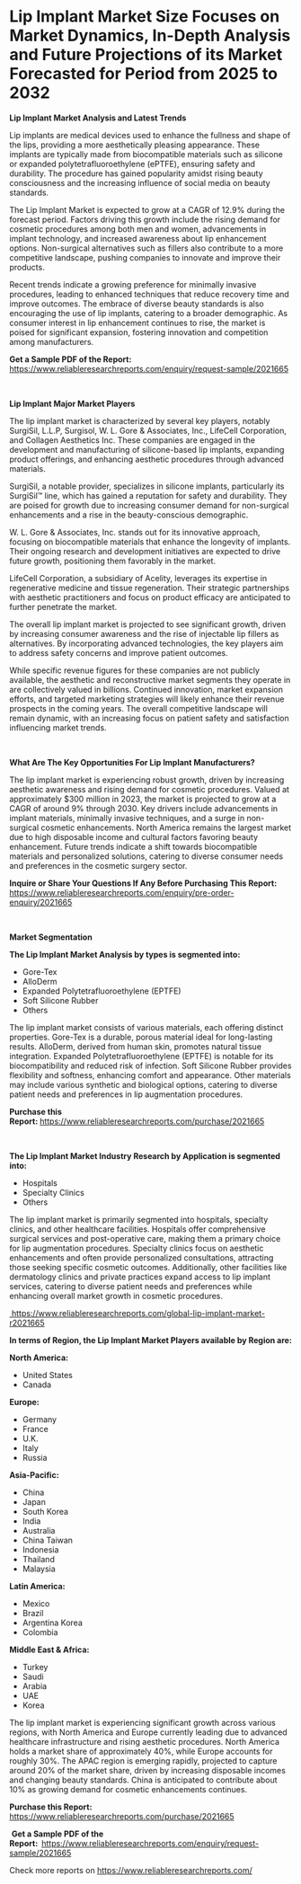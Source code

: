 <p><h1>Lip Implant Market Size Focuses on Market Dynamics, In-Depth Analysis and Future Projections of its Market Forecasted for Period from 2025 to 2032</h1></p><p><strong>Lip Implant Market Analysis and Latest Trends</strong></p>
<p><p>Lip implants are medical devices used to enhance the fullness and shape of the lips, providing a more aesthetically pleasing appearance. These implants are typically made from biocompatible materials such as silicone or expanded polytetrafluoroethylene (ePTFE), ensuring safety and durability. The procedure has gained popularity amidst rising beauty consciousness and the increasing influence of social media on beauty standards.</p><p>The Lip Implant Market is expected to grow at a CAGR of 12.9% during the forecast period. Factors driving this growth include the rising demand for cosmetic procedures among both men and women, advancements in implant technology, and increased awareness about lip enhancement options. Non-surgical alternatives such as fillers also contribute to a more competitive landscape, pushing companies to innovate and improve their products.</p><p>Recent trends indicate a growing preference for minimally invasive procedures, leading to enhanced techniques that reduce recovery time and improve outcomes. The embrace of diverse beauty standards is also encouraging the use of lip implants, catering to a broader demographic. As consumer interest in lip enhancement continues to rise, the market is poised for significant expansion, fostering innovation and competition among manufacturers.</p></p>
<p><strong>Get a Sample PDF of the Report:&nbsp;</strong> <a href="https://www.reliableresearchreports.com/enquiry/request-sample/2021665?utm_campaign=3260&utm_medium=2&utm_source=Github&utm_content=ia&utm_term=29032025&utm_id=lip-implant">https://www.reliableresearchreports.com/enquiry/request-sample/2021665</a></p>
<p>&nbsp;</p>
<p><strong>Lip Implant Major Market Players</strong></p>
<p><p>The lip implant market is characterized by several key players, notably SurgiSil, L.L.P, Surgisol, W. L. Gore & Associates, Inc., LifeCell Corporation, and Collagen Aesthetics Inc. These companies are engaged in the development and manufacturing of silicone-based lip implants, expanding product offerings, and enhancing aesthetic procedures through advanced materials.</p><p>SurgiSil, a notable provider, specializes in silicone implants, particularly its SurgiSil™ line, which has gained a reputation for safety and durability. They are poised for growth due to increasing consumer demand for non-surgical enhancements and a rise in the beauty-conscious demographic.</p><p>W. L. Gore & Associates, Inc. stands out for its innovative approach, focusing on biocompatible materials that enhance the longevity of implants. Their ongoing research and development initiatives are expected to drive future growth, positioning them favorably in the market.</p><p>LifeCell Corporation, a subsidiary of Acelity, leverages its expertise in regenerative medicine and tissue regeneration. Their strategic partnerships with aesthetic practitioners and focus on product efficacy are anticipated to further penetrate the market.</p><p>The overall lip implant market is projected to see significant growth, driven by increasing consumer awareness and the rise of injectable lip fillers as alternatives. By incorporating advanced technologies, the key players aim to address safety concerns and improve patient outcomes.</p><p>While specific revenue figures for these companies are not publicly available, the aesthetic and reconstructive market segments they operate in are collectively valued in billions. Continued innovation, market expansion efforts, and targeted marketing strategies will likely enhance their revenue prospects in the coming years. The overall competitive landscape will remain dynamic, with an increasing focus on patient safety and satisfaction influencing market trends.</p></p>
<p>&nbsp;</p>
<p><strong>What Are The Key Opportunities For Lip Implant Manufacturers?</strong></p>
<p><p>The lip implant market is experiencing robust growth, driven by increasing aesthetic awareness and rising demand for cosmetic procedures. Valued at approximately $300 million in 2023, the market is projected to grow at a CAGR of around 9% through 2030. Key drivers include advancements in implant materials, minimally invasive techniques, and a surge in non-surgical cosmetic enhancements. North America remains the largest market due to high disposable income and cultural factors favoring beauty enhancement. Future trends indicate a shift towards biocompatible materials and personalized solutions, catering to diverse consumer needs and preferences in the cosmetic surgery sector.</p></p>
<p><strong>Inquire or Share Your Questions If Any Before Purchasing This Report:</strong> <a href="https://www.reliableresearchreports.com/enquiry/pre-order-enquiry/2021665?utm_campaign=3260&utm_medium=2&utm_source=Github&utm_content=ia&utm_term=29032025&utm_id=lip-implant">https://www.reliableresearchreports.com/enquiry/pre-order-enquiry/2021665</a></p>
<p>&nbsp;</p>
<p><strong>Market Segmentation</strong></p>
<p><strong>The Lip Implant Market Analysis by types is segmented into:</strong></p>
<p><ul><li>Gore-Tex</li><li>AlloDerm</li><li>Expanded Polytetrafluoroethylene (EPTFE)</li><li>Soft Silicone Rubber</li><li>Others</li></ul></p>
<p><p>The lip implant market consists of various materials, each offering distinct properties. Gore-Tex is a durable, porous material ideal for long-lasting results. AlloDerm, derived from human skin, promotes natural tissue integration. Expanded Polytetrafluoroethylene (EPTFE) is notable for its biocompatibility and reduced risk of infection. Soft Silicone Rubber provides flexibility and softness, enhancing comfort and appearance. Other materials may include various synthetic and biological options, catering to diverse patient needs and preferences in lip augmentation procedures.</p></p>
<p><strong>Purchase this Report:&nbsp;</strong><a href="https://www.reliableresearchreports.com/purchase/2021665?utm_campaign=3260&utm_medium=2&utm_source=Github&utm_content=ia&utm_term=29032025&utm_id=lip-implant">https://www.reliableresearchreports.com/purchase/2021665</a></p>
<p>&nbsp;</p>
<p><strong>The Lip Implant Market Industry Research by Application is segmented into:</strong></p>
<p><ul><li>Hospitals</li><li>Specialty Clinics</li><li>Others</li></ul></p>
<p><p>The lip implant market is primarily segmented into hospitals, specialty clinics, and other healthcare facilities. Hospitals offer comprehensive surgical services and post-operative care, making them a primary choice for lip augmentation procedures. Specialty clinics focus on aesthetic enhancements and often provide personalized consultations, attracting those seeking specific cosmetic outcomes. Additionally, other facilities like dermatology clinics and private practices expand access to lip implant services, catering to diverse patient needs and preferences while enhancing overall market growth in cosmetic procedures.</p></p>
<p><a href="https://www.reliableresearchreports.com/global-lip-implant-market-r2021665?utm_campaign=3260&utm_medium=2&utm_source=Github&utm_content=ia&utm_term=29032025&utm_id=lip-implant">&nbsp;https://www.reliableresearchreports.com/global-lip-implant-market-r2021665</a></p>
<p><strong>In terms of Region, the Lip Implant Market Players available by Region are:</strong></p>
<p>
    <p> <strong> North America: </strong>
        <ul>
            <li>United States</li>
            <li>Canada</li>
        </ul>
        </p> 
    <p> <strong> Europe: </strong>
        <ul>
            <li>Germany</li>
            <li>France</li>
            <li>U.K.</li>
            <li>Italy</li>
            <li>Russia</li>
        </ul>
        </p> 
    <p> <strong> Asia-Pacific: </strong>
        <ul>
            <li>China</li>
            <li>Japan</li>
            <li>South Korea</li>
            <li>India</li>
            <li>Australia</li>
            <li>China Taiwan</li>
            <li>Indonesia</li>
            <li>Thailand</li>
            <li>Malaysia</li>
        </ul>
        </p> 
    <p> <strong> Latin America: </strong>
        <ul>
            <li>Mexico</li>
            <li>Brazil</li>
            <li>Argentina Korea</li>
            <li>Colombia</li>
        </ul>
        </p> 
    <p> <strong> Middle East & Africa: </strong>
        <ul>
            <li>Turkey</li>
            <li>Saudi</li>
            <li>Arabia</li>
            <li>UAE</li>
            <li>Korea</li>
        </ul>
    </p>
    </p>
<p><p>The lip implant market is experiencing significant growth across various regions, with North America and Europe currently leading due to advanced healthcare infrastructure and rising aesthetic procedures. North America holds a market share of approximately 40%, while Europe accounts for roughly 30%. The APAC region is emerging rapidly, projected to capture around 20% of the market share, driven by increasing disposable incomes and changing beauty standards. China is anticipated to contribute about 10% as growing demand for cosmetic enhancements continues.</p></p>
<p><strong>Purchase this Report: </strong><a href="https://www.reliableresearchreports.com/purchase/2021665?utm_campaign=3260&utm_medium=2&utm_source=Github&utm_content=ia&utm_term=29032025&utm_id=lip-implant">https://www.reliableresearchreports.com/purchase/2021665</a></p>
<p>&nbsp;<strong>Get a Sample PDF of the Report:&nbsp;&nbsp;</strong><a href="https://www.reliableresearchreports.com/enquiry/request-sample/2021665?utm_campaign=3260&utm_medium=2&utm_source=Github&utm_content=ia&utm_term=29032025&utm_id=lip-implant">https://www.reliableresearchreports.com/enquiry/request-sample/2021665</a></p>
<p><strong></strong></p>
<p>Check more reports on <a href="https://www.reliableresearchreports.com/?utm_campaign=3260&utm_medium=2&utm_source=Github&utm_content=ia&utm_term=29032025&utm_id=lip-implant">https://www.reliableresearchreports.com/</a></p>